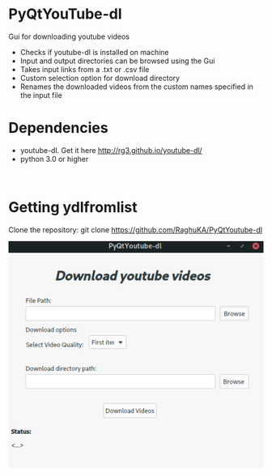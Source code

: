 # PyQtYouTube-dl
Gui for downloading youtube videos

*	Checks if youtube-dl is installed on machine
*   Input and output directories can be browsed using the Gui
*	Takes input links from a .txt or .csv file
*	Custom selection option for download directory
*	Renames the downloaded videos from the custom names specified in the input file
​
# Dependencies
+ youtube-dl. Get it here <http://rg3.github.io/youtube-dl/>
+ python 3.0 or higher

​
# Getting ydlfromlist
Clone the repository:
	git clone https://github.com/RaghuKA/PyQtYoutube-dl



![Screenshot](ScShotGuiN.png)